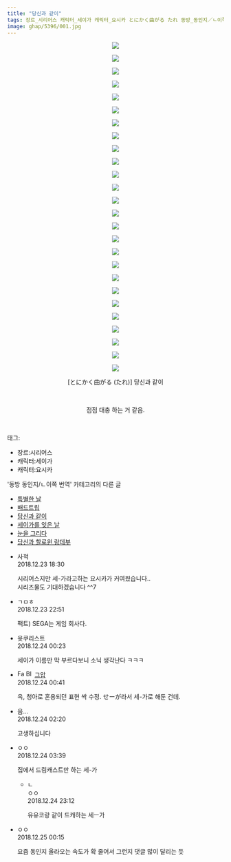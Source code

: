 ```yaml
---
title: "당신과 같이"
tags: 장르_시리어스 캐릭터_세이가 캐릭터_요시카 とにかく曲がる たれ 동방_동인지／ㄴ이쪽_번역
image: ghap/5396/001.jpg
---
```

<div class="article">
<p style="text-align: center; clear: none; float: none;"><img src="{{ site.nasurl }}/ghap/5396/001.jpg"/></p>
<p style="text-align: center; clear: none; float: none;"><img src="{{ site.nasurl }}/ghap/5396/002.jpg"/></p>
<p style="text-align: center; clear: none; float: none;"><img src="{{ site.nasurl }}/ghap/5396/003.jpg"/></p>
<p style="text-align: center; clear: none; float: none;"><img src="{{ site.nasurl }}/ghap/5396/004.jpg"/></p>
<p style="text-align: center; clear: none; float: none;"><img src="{{ site.nasurl }}/ghap/5396/005.jpg"/></p>
<p style="text-align: center; clear: none; float: none;"><img src="{{ site.nasurl }}/ghap/5396/006.jpg"/></p>
<p style="text-align: center; clear: none; float: none;"><img src="{{ site.nasurl }}/ghap/5396/007.jpg"/></p>
<p style="text-align: center; clear: none; float: none;"><img src="{{ site.nasurl }}/ghap/5396/008.jpg"/></p>
<p style="text-align: center; clear: none; float: none;"><img src="{{ site.nasurl }}/ghap/5396/009.jpg"/></p>
<p style="text-align: center; clear: none; float: none;"><img src="{{ site.nasurl }}/ghap/5396/010.jpg"/></p>
<p style="text-align: center; clear: none; float: none;"><img src="{{ site.nasurl }}/ghap/5396/011.jpg"/></p>
<p style="text-align: center; clear: none; float: none;"><img src="{{ site.nasurl }}/ghap/5396/012.jpg"/></p>
<p style="text-align: center; clear: none; float: none;"><img src="{{ site.nasurl }}/ghap/5396/013.jpg"/></p>
<p style="text-align: center; clear: none; float: none;"><img src="{{ site.nasurl }}/ghap/5396/014.jpg"/></p>
<p style="text-align: center; clear: none; float: none;"><img src="{{ site.nasurl }}/ghap/5396/015.jpg"/></p>
<p style="text-align: center; clear: none; float: none;"><img src="{{ site.nasurl }}/ghap/5396/016.jpg"/></p>
<p style="text-align: center; clear: none; float: none;"><img src="{{ site.nasurl }}/ghap/5396/017.jpg"/></p>
<p style="text-align: center; clear: none; float: none;"><img src="{{ site.nasurl }}/ghap/5396/018.jpg"/></p>
<p style="text-align: center; clear: none; float: none;"><img src="{{ site.nasurl }}/ghap/5396/019.jpg"/></p>
<p style="text-align: center; clear: none; float: none;"><img src="{{ site.nasurl }}/ghap/5396/020.jpg"/></p>
<p style="text-align: center; clear: none; float: none;"><img src="{{ site.nasurl }}/ghap/5396/021.jpg"/></p>
<p style="text-align: center; clear: none; float: none;"><img src="{{ site.nasurl }}/ghap/5396/022.jpg"/></p>
<p style="text-align: center; clear: none; float: none;"><img src="{{ site.nasurl }}/ghap/5396/023.jpg"/></p>
<p style="text-align: center; clear: none; float: none;"><img src="{{ site.nasurl }}/ghap/5396/024.jpg"/></p>
<p style="text-align: center; clear: none; float: none;"><img src="{{ site.nasurl }}/ghap/5396/025.jpg"/></p>
<p style="text-align: center; clear: none; float: none;"><img src="{{ site.nasurl }}/ghap/5396/026.jpg"/></p>
<p style="text-align: center; clear: none; float: none;">[とにかく曲がる (たれ)] 당신과 같이</p>
<p style="text-align: center; clear: none; float: none;"><br/></p>
<p style="text-align: center; clear: none; float: none;">점점 대충 하는 거 같음.</p>
<p><br/></p>
</div><div class="tagTrail">
<p>태그: </p>
<ul>
<li>장르:시리어스</li>
<li>캐릭터:세이가</li>
<li>캐릭터:요시카</li>
</ul>
</div><div class="another">
<p>'동방 동인지/ㄴ이쪽 번역' 카테고리의 다른 글</p>
<ul>
<li><a href="/2018-12-30-ghap_5456">특별한 날</a></li>
<li><a href="/2018-12-25-ghap_5415">배드트립</a></li>
<li><a href="/2018-12-23-ghap_5396">당신과 같이</a></li>
<li><a href="/2018-12-17-ghap_5361">세이가를 잊은 날</a></li>
<li><a href="/2018-12-11-ghap_5326">눈을 그리다</a></li>
<li><a href="/2018-10-31-ghap_4994">당신과 할로윈 랑데부</a></li>
</ul>
</div><div class="comment">
<ul>
<li class="cb_thumb_off" id="comment15391478">
<div class="cb_comment_area">
<div class="cb_info_area">
<div class="cb_section">
<span class="cb_nick_name">사적</span>
</div>
<div class="cb_section">
<span class="cb_date">2018.12.23 18:30 </span>
</div>
</div>
<div class="cb_dsc_comment">
<p class="cb_dsc">
											시리어스지만 세-가라고하는 요시카가 커여웠습니다..<br/>
시리즈물도 기대하겠습니다 ^^7
										</p>
</div>
</div></li>
<li class="cb_thumb_off" id="comment15391619">
<div class="cb_comment_area">
<div class="cb_info_area">
<div class="cb_section">
<span class="cb_nick_name">ㄱㅁㅎ</span>
</div>
<div class="cb_section">
<span class="cb_date">2018.12.23 22:51 </span>
</div>
</div>
<div class="cb_dsc_comment">
<p class="cb_dsc">
											팩트) SEGA는 게임 회사다.
										</p>
</div>
</div></li>
<li class="cb_thumb_off" id="comment15391696">
<div class="cb_comment_area">
<div class="cb_info_area">
<div class="cb_section">
<span class="cb_nick_name">윳쿠리스트</span>
</div>
<div class="cb_section">
<span class="cb_date">2018.12.24 00:23 </span>
</div>
</div>
<div class="cb_dsc_comment">
<p class="cb_dsc">
											세이가 이름만 막 부르다보니 소닉 생각난다 ㅋㅋㅋ
										</p>
</div>
</div></li>
<li class="cb_thumb_off" id="comment15391701">
<div class="cb_comment_area">
<div class="cb_info_area">
<div class="cb_section">
<span class="cb_nick_name"><img alt="Favicon of https://ghaptouhou.tistory.com" height="16" onerror="this.onerror=null;this.parentNode.removeChild(this)" src="https://ghaptouhou.tistory.com/favicon.ico" width="16"/> <img alt="BlogIcon" height="16" onerror="this.parentNode.removeChild(this)" src="https://ghaptouhou.tistory.com/index.gif" width="16"/> <a href="https://ghaptouhou.tistory.com" onclick="return openLinkInNewWindow(this)"> 그압</a></span>
</div>
<div class="cb_section">
<span class="cb_date">2018.12.24 00:41 </span>
</div>
</div>
<div class="cb_dsc_comment">
<p class="cb_dsc">
											윽, 청아로 혼용되던 표현 싹 수정. せーが라서 세-가로 해둔 건데.
										</p>
</div>
</div></li>
<li class="cb_thumb_off" id="comment15391761">
<div class="cb_comment_area">
<div class="cb_info_area">
<div class="cb_section">
<span class="cb_nick_name">음...</span>
</div>
<div class="cb_section">
<span class="cb_date">2018.12.24 02:20 </span>
</div>
</div>
<div class="cb_dsc_comment">
<p class="cb_dsc">
											고생하십니다
										</p>
</div>
</div></li>
<li class="cb_thumb_off" id="comment15391777">
<div class="cb_comment_area">
<div class="cb_info_area">
<div class="cb_section">
<span class="cb_nick_name">ㅇㅇ</span>
</div>
<div class="cb_section">
<span class="cb_date">2018.12.24 03:39 </span>
</div>
</div>
<div class="cb_dsc_comment">
<p class="cb_dsc">
											집에서 드림캐스트만 하는 세-가
										</p>
</div>
<ul>
<li class="cb_thumb_off" id="comment15392403">
<span class="cb_bu_subnode">ㄴ</span>
<div class="cb_comment_area">
<div class="cb_info_area">
<div class="cb_section">
<span class="cb_nick_name">ㅇㅇ</span>
</div>
<div class="cb_section">
<span class="cb_date">2018.12.24 23:12 </span>
</div>
</div>
<div class="cb_dsc_comment">
<p class="cb_dsc">
																유유코랑 같이 드캐하는 세ㅡ가
															</p>
</div>
</div>
</li>
</ul>
</div></li>
<li class="cb_thumb_off" id="comment15392440">
<div class="cb_comment_area">
<div class="cb_info_area">
<div class="cb_section">
<span class="cb_nick_name">ㅇㅇ</span>
</div>
<div class="cb_section">
<span class="cb_date">2018.12.25 00:15 </span>
</div>
</div>
<div class="cb_dsc_comment">
<p class="cb_dsc">
											요즘 동인지 올라오는 속도가 확 줄어서 그런지 댓글 많이 달리는 듯
										</p>
</div>
</div></li>
</ul>
</div>
